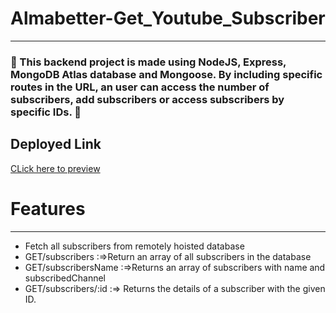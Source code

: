 # Almabetter-Get_Youtube_Subscriber
<hr>
<h3> &#x1F3A5; This backend project is made using NodeJS, Express, MongoDB Atlas database and Mongoose. By including specific routes in the URL, an user can access the number of subscribers, add subscribers or access subscribers by specific IDs. &#x1F3A5; </h3>
<h2><b>Deployed Link</b></h2> 
<a href="https://deployed-five-plum.vercel.app/">CLick here to preview</a>

# Features
<hr>
<ul>
  <li value="100">Fetch all subscribers from remotely hoisted database</li>
  <li>GET/subscribers :=>Return an array of all subscribers in the database</li>
  <li>GET/subscribersName :=>Returns an array of subscribers with name and subscribedChannel</li>
  <li>GET/subscribers/:id :=>	Returns the details of a subscriber with the given ID.</li>
</ul>
